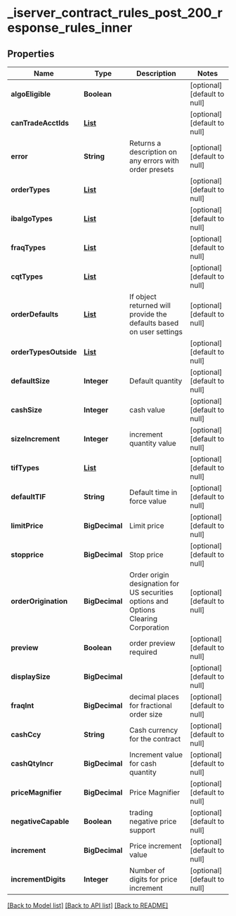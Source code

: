 # _iserver_contract_rules_post_200_response_rules_inner
## Properties

| Name | Type | Description | Notes |
|------------ | ------------- | ------------- | -------------|
| **algoEligible** | **Boolean** |  | [optional] [default to null] |
| **canTradeAcctIds** | [**List**](_iserver_contract_rules_post_200_response_rules_inner_canTradeAcctIds_inner.md) |  | [optional] [default to null] |
| **error** | **String** | Returns a description on any errors with order presets | [optional] [default to null] |
| **orderTypes** | [**List**](_iserver_contract_rules_post_200_response_rules_inner_orderTypes_inner.md) |  | [optional] [default to null] |
| **ibalgoTypes** | [**List**](_iserver_contract_rules_post_200_response_rules_inner_ibalgoTypes_inner.md) |  | [optional] [default to null] |
| **fraqTypes** | [**List**](_iserver_contract_rules_post_200_response_rules_inner_fraqTypes_inner.md) |  | [optional] [default to null] |
| **cqtTypes** | [**List**](_iserver_contract_rules_post_200_response_rules_inner_cqtTypes_inner.md) |  | [optional] [default to null] |
| **orderDefaults** | [**List**](_iserver_contract_rules_post_200_response_rules_inner_orderDefaults_inner.md) | If object returned will provide the defaults based on user settings | [optional] [default to null] |
| **orderTypesOutside** | [**List**](_iserver_contract_rules_post_200_response_rules_inner_orderTypesOutside_inner.md) |  | [optional] [default to null] |
| **defaultSize** | **Integer** | Default quantity | [optional] [default to null] |
| **cashSize** | **Integer** | cash value | [optional] [default to null] |
| **sizeIncrement** | **Integer** | increment quantity value | [optional] [default to null] |
| **tifTypes** | [**List**](_iserver_contract_rules_post_200_response_rules_inner_tifTypes_inner.md) |  | [optional] [default to null] |
| **defaultTIF** | **String** | Default time in force value | [optional] [default to null] |
| **limitPrice** | **BigDecimal** | Limit price | [optional] [default to null] |
| **stopprice** | **BigDecimal** | Stop price | [optional] [default to null] |
| **orderOrigination** | **BigDecimal** | Order origin designation for US securities options and Options Clearing Corporation | [optional] [default to null] |
| **preview** | **Boolean** | order preview required | [optional] [default to null] |
| **displaySize** | **BigDecimal** |  | [optional] [default to null] |
| **fraqInt** | **BigDecimal** | decimal places for fractional order size | [optional] [default to null] |
| **cashCcy** | **String** | Cash currency for the contract | [optional] [default to null] |
| **cashQtyIncr** | **BigDecimal** | Increment value for cash quantity | [optional] [default to null] |
| **priceMagnifier** | **BigDecimal** | Price Magnifier | [optional] [default to null] |
| **negativeCapable** | **Boolean** | trading negative price support | [optional] [default to null] |
| **increment** | **BigDecimal** | Price increment value | [optional] [default to null] |
| **incrementDigits** | **Integer** | Number of digits for price increment | [optional] [default to null] |

[[Back to Model list]](../README.md#documentation-for-models) [[Back to API list]](../README.md#documentation-for-api-endpoints) [[Back to README]](../README.md)

